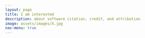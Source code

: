 ```yaml
---
layout: page
title: I am interested
description: about software citation, credit, and attribution
image: assets/images/X.jpg
nav-menu: true
---
```

